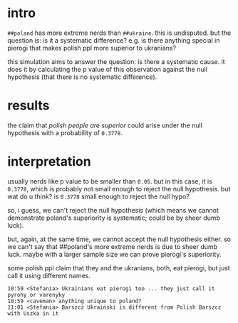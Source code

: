 # intro

`##poland` has more extreme nerds than `##ukraine`.  this is undisputed.  but
the question is: is it a systematic difference?  e.g. is there anything special
in pierogi that makes polish ppl more superior to ukranians?

this simulation aims to answer the question:  is there a systematic cause.  it
does it by calculating the p value of this observation against the null
hypothesis (that there is no systematic difference).

# results

the claim that _polish people are superior_ could arise under the null
hypothesis with a probability of `0.3778`.

# interpretation

usually nerds like p value to be smaller than `0.05`.  but in this case, it is
`0.3778`, which is probably not small enough to reject the null hypothesis.
but wat do u think?  is `0.3778` small enough to reject the null hypo?

so, i guess, we can't reject the null hypothesis (which means we cannot
demonstrate poland's superiority is systematic; could be by sheer dumb luck).

but, again, at the same time, we cannot accept the null hypothesis either.  so
we can't say that ##poland's more extreme nerds is due to sheer dumb luck.
maybe with a larger sample size we can prove pierogi's superiority.

some polish ppl claim that they and the ukranians, both, eat pierogi, but just
call it using different names.

    10:59 <Stefania> Ukrainians eat pierogi too ... they just call it pyrohy or varenyky
    10:59 <caveman> anything unique to poland?
    11:01 <Stefania> Barszcz Ukraiński is different from Polish Barszcz with Uszka in it
